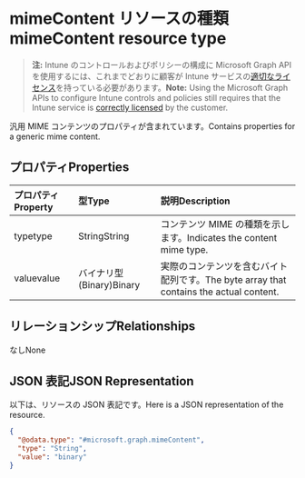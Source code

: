 # <a name="mimecontent-resource-type"></a><span data-ttu-id="d1c0b-101">mimeContent リソースの種類</span><span class="sxs-lookup"><span data-stu-id="d1c0b-101">mimeContent resource type</span></span>

> <span data-ttu-id="d1c0b-102">**注:** Intune のコントロールおよびポリシーの構成に Microsoft Graph API を使用するには、これまでどおりに顧客が Intune サービスの[適切なライセンス](https://go.microsoft.com/fwlink/?linkid=839381)を持っている必要があります。</span><span class="sxs-lookup"><span data-stu-id="d1c0b-102">**Note:** Using the Microsoft Graph APIs to configure Intune controls and policies still requires that the Intune service is [correctly licensed](https://go.microsoft.com/fwlink/?linkid=839381) by the customer.</span></span>

<span data-ttu-id="d1c0b-103">汎用 MIME コンテンツのプロパティが含まれています。</span><span class="sxs-lookup"><span data-stu-id="d1c0b-103">Contains properties for a generic mime content.</span></span>
## <a name="properties"></a><span data-ttu-id="d1c0b-104">プロパティ</span><span class="sxs-lookup"><span data-stu-id="d1c0b-104">Properties</span></span>
|<span data-ttu-id="d1c0b-105">プロパティ</span><span class="sxs-lookup"><span data-stu-id="d1c0b-105">Property</span></span>|<span data-ttu-id="d1c0b-106">型</span><span class="sxs-lookup"><span data-stu-id="d1c0b-106">Type</span></span>|<span data-ttu-id="d1c0b-107">説明</span><span class="sxs-lookup"><span data-stu-id="d1c0b-107">Description</span></span>|
|:---|:---|:---|
|<span data-ttu-id="d1c0b-108">type</span><span class="sxs-lookup"><span data-stu-id="d1c0b-108">type</span></span>|<span data-ttu-id="d1c0b-109">String</span><span class="sxs-lookup"><span data-stu-id="d1c0b-109">String</span></span>|<span data-ttu-id="d1c0b-110">コンテンツ MIME の種類を示します。</span><span class="sxs-lookup"><span data-stu-id="d1c0b-110">Indicates the content mime type.</span></span>|
|<span data-ttu-id="d1c0b-111">value</span><span class="sxs-lookup"><span data-stu-id="d1c0b-111">value</span></span>|<span data-ttu-id="d1c0b-112">バイナリ型 (Binary)</span><span class="sxs-lookup"><span data-stu-id="d1c0b-112">Binary</span></span>|<span data-ttu-id="d1c0b-113">実際のコンテンツを含むバイト配列です。</span><span class="sxs-lookup"><span data-stu-id="d1c0b-113">The byte array that contains the actual content.</span></span>|

## <a name="relationships"></a><span data-ttu-id="d1c0b-114">リレーションシップ</span><span class="sxs-lookup"><span data-stu-id="d1c0b-114">Relationships</span></span>
<span data-ttu-id="d1c0b-115">なし</span><span class="sxs-lookup"><span data-stu-id="d1c0b-115">None</span></span>
## <a name="json-representation"></a><span data-ttu-id="d1c0b-116">JSON 表記</span><span class="sxs-lookup"><span data-stu-id="d1c0b-116">JSON Representation</span></span>
<span data-ttu-id="d1c0b-117">以下は、リソースの JSON 表記です。</span><span class="sxs-lookup"><span data-stu-id="d1c0b-117">Here is a JSON representation of the resource.</span></span>
<!-- {
  "blockType": "resource",
  "@odata.type": "microsoft.graph.mimeContent"
}
-->
``` json
{
  "@odata.type": "#microsoft.graph.mimeContent",
  "type": "String",
  "value": "binary"
}
```



